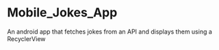 # Mobile_Jokes_App
An android app that fetches jokes from an API and displays them using a RecyclerView

